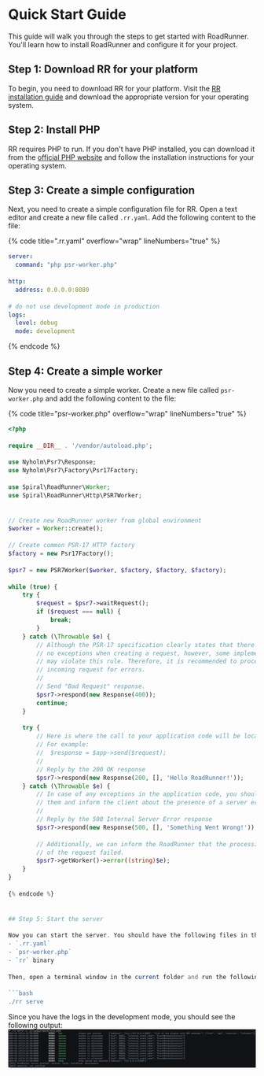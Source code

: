 # Quick Start Guide

This guide will walk you through the steps to get started with RoadRunner. You'll learn how to install RoadRunner and configure it for your project.

## Step 1: Download RR for your platform

To begin, you need to download RR for your platform. Visit the [RR installation guide](install.md) and download the appropriate version for your operating system.

## Step 2: Install PHP

RR requires PHP to run. If you don't have PHP installed, you can download it from the [official PHP website](https://www.php.net/downloads.php) and follow the installation instructions for your operating system.

## Step 3: Create a simple configuration

Next, you need to create a simple configuration file for RR. Open a text editor and create a new file called `.rr.yaml`. Add the following content to the file:

{% code title=".rr.yaml" overflow="wrap" lineNumbers="true" %}

```yaml
server:
  command: "php psr-worker.php"

http:
  address: 0.0.0.0:8080

# do not use development mode in production
logs:
  level: debug
  mode: development
```

{% endcode %}

## Step 4: Create a simple worker

Now you need to create a simple worker. Create a new file called `psr-worker.php` and add the following content to the file:

{% code title="psr-worker.php" overflow="wrap" lineNumbers="true" %}

```php
<?php

require __DIR__ . '/vendor/autoload.php';

use Nyholm\Psr7\Response;
use Nyholm\Psr7\Factory\Psr17Factory;

use Spiral\RoadRunner\Worker;
use Spiral\RoadRunner\Http\PSR7Worker;


// Create new RoadRunner worker from global environment
$worker = Worker::create();

// Create common PSR-17 HTTP factory
$factory = new Psr17Factory();

$psr7 = new PSR7Worker($worker, $factory, $factory, $factory);

while (true) {
    try {
        $request = $psr7->waitRequest();
        if ($request === null) {
            break;
        }
    } catch (\Throwable $e) {
        // Although the PSR-17 specification clearly states that there can be
        // no exceptions when creating a request, however, some implementations
        // may violate this rule. Therefore, it is recommended to process the 
        // incoming request for errors.
        //
        // Send "Bad Request" response.
        $psr7->respond(new Response(400));
        continue;
    }

    try {
        // Here is where the call to your application code will be located. 
        // For example:
        //  $response = $app->send($request);
        //
        // Reply by the 200 OK response
        $psr7->respond(new Response(200, [], 'Hello RoadRunner!'));
    } catch (\Throwable $e) {
        // In case of any exceptions in the application code, you should handle
        // them and inform the client about the presence of a server error.
        //
        // Reply by the 500 Internal Server Error response
        $psr7->respond(new Response(500, [], 'Something Went Wrong!'));
        
        // Additionally, we can inform the RoadRunner that the processing 
        // of the request failed.
        $psr7->getWorker()->error((string)$e);
    }
}

{% endcode %}


## Step 5: Start the server

Now you can start the server. You should have the following files in the current folder:
- `.rr.yaml`
- `psr-worker.php`
- `rr` binary

Then, open a terminal window in the current folder and run the following command:

```bash
./rr serve
```

Since you have the logs in the development mode, you should see the following output:
![RR logs](image.png)
